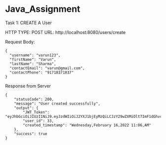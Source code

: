 # Java_Assignment

Task 1: CREATE A User

HTTP TYPE: POST
URL: http://localhost:8080/users/create

Request Body:

    {
      "username": "varun123",
      "firstName": "Varun",
      "lastName": "Sharma",
      "contactEmail": "varun@gmail.com",
      "contactPhone": "91718371837"
    }

Response from Server

    {
        "statusCode": 200,
        "message": "User created successfully",
        "output": {
            "JWT_Token": "eyJhbGciOiJIUzI1NiJ9.eyJzdWIiOiJ2YXJ1bjEyMzQiLCJzY29wZXMiOlt7ImF1dGhvcml0eSI6IlJPTEVfQURNSU4ifV0sImlzcyI6IlVqandhbCBTaGFybWEiLCJpYXQiOjE2NDQ5ODk3OTQsImV4cCI6MTY0NTAyNTc5NH0.PL_HTNOGvJNNt2e9t7uqMwhDuUOavYUSWniQDzppi6s",
            "user_id": 33,
            "created_timestamp": "Wednesday,February 16,2022 11:06,AM"
        },
        "success": true
    }
